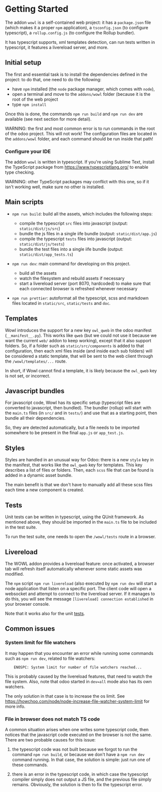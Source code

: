 # Getting Started

The addon `wowl` is a self-contained web project: it has a `package.json` file
(which makes it a proper `npm` application), a `tsconfig.json` (to configure
typescript), a `rollup.config.js` (to configure the Rollup bundler).

It has typescript supports, xml templates detection, can run tests written in
typescript, it features a livereload server, and more.

## Initial setup

The first and essential task is to install the dependencies defined in the project:
to do that, one need to do the following:

- have `npm` installed (the `node` package manager, which comes with `node`),
- open a terminal and move to the `addons/wowl` folder (because it is the root
  of the web project
- type `npm install`

Once this is done, the commands `npm run build` and `npm run dev` are available
(see next section for more detail).

WARNING: the first and most common error is to run commands in the root of the
odoo project. This will not work! The configuration files are located in the
`addons/wowl` folder, and each command should be run inside that path!

### Configure your IDE

The addon `wowl` is written in typescript. If you're using Sublime Text, install
the TypeScript package from https://www.typescriptlang.org/ to enable type
checking.

WARNING: other TypeScript packages may conflict with this one, so if it isn't
working well, make sure no other is installed.

## Main scripts

- `npm run build`: build all the assets, which includes the following steps:

  - compile the typescript `src` files into javascript (output: `static/dist/js/src`)
  - bundle the js files in a single iife bundle (output: `static/dist/app.js`)
  - compile the typescript `tests` files into javascript (output: `static/dist/js/tests`)
  - bundle the test files into a single iife bundle (output: `static/dist/app_tests.ts`)

- `npm run dev`: main command for developing on this project.

  - build all the assets
  - watch the filesystem and rebuild assets if necessary
  - start a livereload server (port 8070, hardcoded) to make sure that each
    connected browser is refreshed whenever necessary

- `npm run prettier`: autoformat all the typescript, scss and markdown files
  located in `static/src`, `static/tests` and `doc`.

## Templates

Wowl introduces the support for a new key `owl_qweb` in the odoo manifest
(`__manifest__.py`). This works like `qweb` (but we could not use it because we
want the current `web/` addon to keep working), except that it also support
folders. So, if a folder such as `static/src/components` is added to that
configuration, then each xml files inside (and inside each sub folders) will be
considered a static template, that will be sent to the web client through the
`/wowl/templates/...` route.

In short, if Wowl cannot find a template, it is likely because the `owl_qweb`
key is not set, or incorrect.

## Javascript bundles

For javascript code, Wowl has its specific setup (typescript files are converted
to javascript, then bundled). The bundler (rollup) will start with the `main.ts`
files (in `src/` and in `tests/`) and use that as a starting point, then bundle
all their dependencies.

So, they are detected automatically, but a file needs to be imported somewhere to
be present in the final `app.js` or `app_test.js`.

## Styles

Styles are handled in an unusual way for Odoo: there is a new `style` key in
the manifest, that works like the `owl_qweb` key for templates. This key describes
a list of files or folders. Then, each `scss` file that can be found is added
in a dynamic asset bundle.

The main benefit is that we don't have to manually add all these scss files each
time a new component is created.

## Tests

Unit tests can be written in typescript, using the QUnit framework. As mentioned
above, they should be imported in the `main.ts` file to be included in the
test suite.

To run the test suite, one needs to open the `/wowl/tests` route in a browser.

## Livereload

The WOWL addon provides a livereload feature: once activated, a browser tab will
refresh itself automatically whenever some static assets was modified.

The `npm` script `npm run livereload` (also executed by `npm run dev` will start
a node application that listen on a specific port. The client code will open a
websocket and attempt to connect to the livereload server. If it manages to do
this, you will see the message `[livereload] connection established` in your
browser console.

Note that it works also for the unit [tests](#tests).

## Common issues

### System limit for file watchers

It may happen that you encounter an error while running some commands such as
`npm run dev`, related to file watchers:

```
    ENOSPC: System limit for number of file watchers reached...
```

This is probably caused by the livereload features, that need to watch the
file system. Also, note that odoo started in `dev=all` mode also has its own
watchers.

The only solution in that case is to increase the os limit. See
https://howchoo.com/node/node-increase-file-watcher-system-limit for more info.

### File in browser does not match TS code

A common situation arises when one writes some typescript code, then notices that
the javascript code executed on the browser is not the same. There are two
probable causes for this issue:

1. the typescript code was not built because we forgot to run the command
   `npm run build`, or because we don't have a `npm run dev` command running.
   In that case, the solution is simple: just run one of these commands.

2. there is an error in the typescript code, in which case the typescript
   compiler simply does not output a JS file, and the previous file simply remains.
   Obviously, the solution is then to fix the typescript error.
